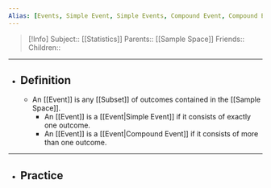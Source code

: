```yaml
---
Alias: [Events, Simple Event, Simple Events, Compound Event, Compound Events]
---
```

> [!Info]
> Subject:: [[Statistics]]
> Parents:: [[Sample Space]]
> Friends:: 
> Children:: 
---
- ## Definition
	- An [[Event]] is any [[Subset]] of outcomes contained in the [[Sample Space]].
		- An [[Event]] is a [[Event|Simple Event]] if it consists of exactly one outcome.
		- An [[Event]] is a [[Event|Compound Event]] if it consists of more than one outcome.
---
- ## Practice